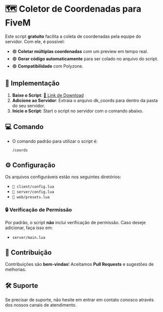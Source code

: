 # 🗺️ Coletor de Coordenadas para FiveM

Este script **gratuito** facilita a coleta de coordenadas pela equipe do servidor. Com ele, é possível:

- 🟢 **Coletar múltiplas coordenadas** com um preview em tempo real.
- 🟢 **Gerar código automaticamente** para ser colado no arquivo do script.
- 🟢 **Compatibilidade** com Polyzone.

## 🚀 Implementação

1. **Baixe o Script**: [🔗 Link de Download](https://github.com/potter7k/dk_coords/archive/refs/tags/v1.0.0.zip)
2. **Adicione ao Servidor**: Extraia o arquivo dk_coords para dentro da pasta do seu servidor.
3. **Inicie o Script**: Start o script no servidor com o comando abaixo.

## 💻 Comando

- O comando padrão para utilizar o script é:  
  ```
  /coords
  ```

## ⚙️ Configuração

Os arquivos configuráveis estão nos seguintes diretórios:

- `📂 client/config.lua`
- `📂 server/config.lua`
- `📂 web/presets.lua`

### 🔒 Verificação de Permissão

Por padrão, o script **não** inclui verificação de permissão. Caso deseje adicionar, faça isso em:

- `server/main.lua`

## 🤝 Contribuição

Contribuições são **bem-vindas**! Aceitamos **Pull Requests** e sugestões de melhorias.

## 🛠️ Suporte

Se precisar de suporte, não hesite em entrar em contato conosco através dos nossos canais de atendimento.
